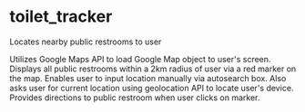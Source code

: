 # toilet_tracker
Locates nearby public restrooms to user

Utilizes Google Maps API to load Google Map object to user's screen. Displays all public restrooms within a 2km radius of user via a red marker on the map. Enables user to input location manually via autosearch box. Also asks user for current location using geolocation API to locate user's device. Provides directions to public restroom when user clicks on marker. 
